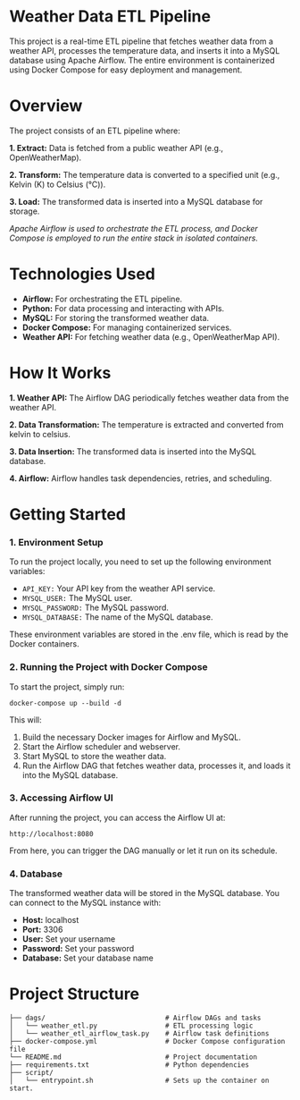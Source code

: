 # **Weather Data ETL Pipeline**
This project is a real-time ETL pipeline that fetches weather data from a weather API, processes the temperature data, and inserts it into a MySQL database using Apache Airflow. The entire environment is containerized using Docker Compose for easy deployment and management.

# Overview
The project consists of an ETL pipeline where:

**1. Extract:** Data is fetched from a public weather API (e.g., OpenWeatherMap).

**2. Transform:** The temperature data is converted to a specified unit (e.g., Kelvin (K) to Celsius (°C)).

**3. Load:** The transformed data is inserted into a MySQL database for storage.

*Apache Airflow is used to orchestrate the ETL process, and Docker Compose is employed to run the entire stack in isolated containers.*

# Technologies Used
- **Airflow:** For orchestrating the ETL pipeline.
- **Python:** For data processing and interacting with APIs.
- **MySQL:** For storing the transformed weather data.
- **Docker Compose:** For managing containerized services.
- **Weather API:** For fetching weather data (e.g., OpenWeatherMap API).

# **How It Works**
**1. Weather API:** The Airflow DAG periodically fetches weather data from the weather API.

**2. Data Transformation:** The temperature is extracted and converted from kelvin to celsius.

**3. Data Insertion:** The transformed data is inserted into the MySQL database.

**4. Airflow:** Airflow handles task dependencies, retries, and scheduling.

# Getting Started
### **1. Environment Setup**
To run the project locally, you need to set up the following environment variables:

- `API_KEY:` Your API key from the weather API service.
- `MYSQL_USER:` The MySQL user.
- `MYSQL_PASSWORD:` The MySQL password.
- `MYSQL_DATABASE:` The name of the MySQL database.

These environment variables are stored in the .env file, which is read by the Docker containers.

### **2. Running the Project with Docker Compose**
To start the project, simply run:
```
docker-compose up --build -d
```
This will:
1. Build the necessary Docker images for Airflow and MySQL.
2. Start the Airflow scheduler and webserver.
3. Start MySQL to store the weather data.
4. Run the Airflow DAG that fetches weather data, processes it, and loads it into the MySQL database.

### **3. Accessing Airflow UI**
After running the project, you can access the Airflow UI at:
```
http://localhost:8080
```
From here, you can trigger the DAG manually or let it run on its schedule.

### **4. Database**
The transformed weather data will be stored in the MySQL database. You can connect to the MySQL instance with:

- **Host:** localhost
- **Port:** 3306
- **User:** Set your username
- **Password:** Set your password
- **Database:** Set your database name

# Project Structure
```
├── dags/                              # Airflow DAGs and tasks
│   └── weather_etl.py                 # ETL processing logic
│   └── weather_etl_airflow_task.py    # Airflow task definitions
├── docker-compose.yml                 # Docker Compose configuration file
└── README.md                          # Project documentation
├── requirements.txt                   # Python dependencies
├── script/                            
│   └── entrypoint.sh                  # Sets up the container on start.
```